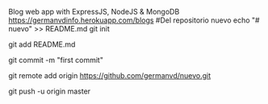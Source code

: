 Blog web app with ExpressJS, NodeJS & MongoDB
https://germanvdinfo.herokuapp.com/blogs
#Del repositorio nuevo
echo "# nuevo" >> README.md
git init

git add README.md

git commit -m "first commit"

git remote add origin https://github.com/germanvd/nuevo.git

git push -u origin master
